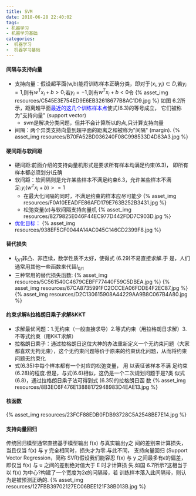 ```yaml
---
title: SVM
date: 2018-06-28 22:40:02
tags: 
- 机器学习
- 机器学习基础
categories: 
-  机器学习
-  机器学习基础
---
```


#### 间隔与支持向量
- 支持向量：假设超平面(w,b)能将训练样本正确分类，即对于$(x_i,y_i)\in D$,若$y_i=1$,则有$w^Tx_i+b>0$;若$y_i=-1$,则有$w^Tx_i+b<0$令
  {% asset_img resources/C545E3E754ED9E6EB32618677B8AC1D9.jpg %}
  如图 6.2所示，距离超平面<font color='blue'>最近的这几个训练样本点</font>使式(6.3)的等号成立， 它们被称为"支持向量" (support vector)
  - svm是解决分类问题，但并不会计算所以的点,只计算支持向量
- 间隔：两个异类支持向量到超平面的距离之和被称为"间隔" (margin).
  {% asset_img resources/B70FA52BD036240F08C998533D4D83A3.jpg %}

#### 硬间距与软间距
- 硬间距:前面介绍的支持向量机形式是要求所有样本均满足约束(6.3)， 即所有样本都必须划分i丘确
- 软间距：软间隔则是允许某些样本不满足约束6.3，允许某些样本不满足:$y_i(w^Tx_i+b)>=1$
  - 在最大化间隔的同时，不满足约束的样本应尽可能少
  {% asset_img resources/F0A10EEADFE86AFD179E763B252B3431.jpg %}
  - 松弛变量($\varepsilon$)与软间隔支持向量机
  {% asset_img resources/8279825E046F44EC977D442FDD7C903D.jpg %}
- <font color='blue'>优化目标：</font>
  {% asset_img resources/938EF5CF0044A14AC045C146CD2399F8.jpg %}

#### 替代损失
- $l_{0/1}$非凸、非连续，数学性质不太好，使得式 (6.29)不易直接求解.于 是，人们通常用其他一些函数来代替$l_{0/1}$
- 三种常用的替代损失函数:
  {% asset_img resources/5C561540C4679CEBFF77440F59C5DBEA.jpg %}
  {% asset_img resources/67CA8735991FC2CCCEA06FDDE4F2EC87.jpg %}
  {% asset_img resources/D2C130615908A44229AA9B8C067B4A80.jpg %}

#### 约束求解&拉格朗日乘子求解&KKT
- 求解最优问题：1.无约束（一般直接求导）2.等式约束（用拉格朗日求解）3.不等式约束（用KKT求解）
- 拉格朗日乘子：通过拉格朗日这位大神的办法重新定义一个无约束问题（大家都喜欢无拘无束），这个无约束问题等价于原来的约束优化问题，从而将约束问题无约束化
- 式(6.35)中每个样本都有一个对应的松弛变量， 用 以表征该样本不满 足约束(6.28)的程度.但是，与式(6.6)相似，这仍是一个二次规划问题于是?类 似式 (6.8)，通过拉格朗日乘子法可得到式 (6.35)的拉格朗日函 数
  {% asset_img resources/8B3EC6F476E13888172948983D4EAE13.jpg %}

#### 核函数
{% asset_img resources/23FCF88EDB0FDB93728C5A2548BE7E14.jpg %}

#### 支持向量回归
传统回归模型通常直接基于模型输出 f(x) 与真实输出y之 间的差别来计算损失，当且仅当 f(x) 与 y 完全相同时，损失才为零.与此不同， 支持向量回归 (Support Vector Regression，简称 SVR)假设我们能容忍 f(x) 与 y 之间最多有$\epsilon$的偏差，即仅当 f(x) 与 u 之间的差别绝对值大于 E 时才计算损 失.如国 6.7所示?这相当于以 f(x) 为中心?构建了一个宽度为$2\epsilon$的问隔带，若 训练样本落入此间隔带，则认为是被预测正确的.
{% asset_img resources/127FBB39702127EC06BEE121F38B013B.jpg %}
